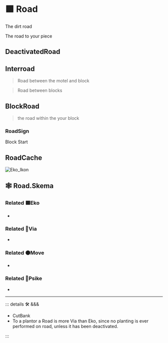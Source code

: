 # 🟩  <eko>Road</eko>

The dirt road

The road to your piece

## DeactivatedRoad

## Interroad

> Road between the motel and block

> Road between blocks

## BlockRoad

> the road within the  your block

### RoadSign

Block Start

## RoadCache

![Eko_Ikon](/Eko/Eko_Ikon.png)

## 🕸 Road.Skema

### Related 🟩<eko>Eko</eko>

-

### Related 🔻<via>Via</via>

-

### Related 🟠<move>Move</move>

-

### Related 💜<psike>Psike</psike>

-

---

<!-- =================================================== -->
<!-- =================================================== -->
<!-- =================================================== -->
<!-- =================================================== -->
<!-- =================================================== -->
::: details 🛠 <dev>&&&</dev>

- CutBank
- To a plantor a Road is more Via than Eko, since no planting is ever performed on road, unless it has been deactivated.

:::
